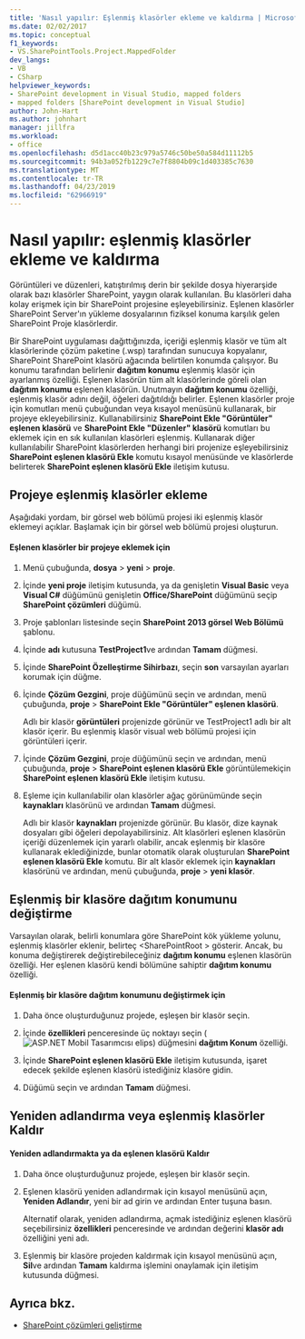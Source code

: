 ```yaml
---
title: 'Nasıl yapılır: Eşlenmiş klasörler ekleme ve kaldırma | Microsoft Docs'
ms.date: 02/02/2017
ms.topic: conceptual
f1_keywords:
- VS.SharePointTools.Project.MappedFolder
dev_langs:
- VB
- CSharp
helpviewer_keywords:
- SharePoint development in Visual Studio, mapped folders
- mapped folders [SharePoint development in Visual Studio]
author: John-Hart
ms.author: johnhart
manager: jillfra
ms.workload:
- office
ms.openlocfilehash: d5d1acc40b23c979a5746c50be50a584d11112b5
ms.sourcegitcommit: 94b3a052fb1229c7e7f8804b09c1d403385c7630
ms.translationtype: MT
ms.contentlocale: tr-TR
ms.lasthandoff: 04/23/2019
ms.locfileid: "62966919"
---
```

# <a name="how-to-add-and-remove-mapped-folders"></a>Nasıl yapılır: eşlenmiş klasörler ekleme ve kaldırma
  Görüntüleri ve düzenleri, katıştırılmış derin bir şekilde dosya hiyerarşide olarak bazı klasörler SharePoint, yaygın olarak kullanılan. Bu klasörleri daha kolay erişmek için bir SharePoint projesine eşleyebilirsiniz. Eşlenen klasörler SharePoint Server'ın yükleme dosyalarının fiziksel konuma karşılık gelen SharePoint Proje klasörlerdir.

 Bir SharePoint uygulaması dağıttığınızda, içeriği eşlenmiş klasör ve tüm alt klasörlerinde çözüm paketine (.wsp) tarafından sunucuya kopyalanır, SharePoint SharePoint klasörü ağacında belirtilen konumda çalışıyor. Bu konumu tarafından belirlenir **dağıtım konumu** eşlenmiş klasör için ayarlanmış özelliği. Eşlenen klasörün tüm alt klasörlerinde göreli olan **dağıtım konumu** eşlenen klasörün. Unutmayın **dağıtım konumu** özelliği, eşlenmiş klasör adını değil, öğeleri dağıtıldığı belirler.
Eşlenen klasörler proje için komutları menü çubuğundan veya kısayol menüsünü kullanarak, bir projeye ekleyebilirsiniz. Kullanabilirsiniz **SharePoint Ekle "Görüntüler" eşlenen klasörü** ve **SharePoint Ekle "Düzenler" klasörü** komutları bu eklemek için en sık kullanılan klasörleri eşlenmiş. Kullanarak diğer kullanılabilir SharePoint klasörlerden herhangi biri projenize eşleyebilirsiniz **SharePoint eşlenen klasörü Ekle** komutu kısayol menüsünde ve klasörlerde belirterek **SharePoint eşlenen klasörü Ekle** iletişim kutusu.

## <a name="add-mapped-folders-to-a-project"></a>Projeye eşlenmiş klasörler ekleme
 Aşağıdaki yordam, bir görsel web bölümü projesi iki eşlenmiş klasör eklemeyi açıklar. Başlamak için bir görsel web bölümü projesi oluşturun.

#### <a name="to-add-mapped-folders-to-a-project"></a>Eşlenen klasörler bir projeye eklemek için

1. Menü çubuğunda, **dosya** > **yeni** > **proje**.

2. İçinde **yeni proje** iletişim kutusunda, ya da genişletin **Visual Basic** veya **Visual C#**  düğümünü genişletin **Office/SharePoint** düğümünü seçip **SharePoint çözümleri** düğümü.

3. Proje şablonları listesinde seçin **SharePoint 2013 görsel Web Bölümü** şablonu.

4. İçinde **adı** kutusuna **TestProject1**ve ardından **Tamam** düğmesi.

5. İçinde **SharePoint Özelleştirme Sihirbazı**, seçin **son** varsayılan ayarları korumak için düğme.

6. İçinde **Çözüm Gezgini**, proje düğümünü seçin ve ardından, menü çubuğunda, **proje** > **SharePoint Ekle "Görüntüler" eşlenen klasörü**.

     Adlı bir klasör **görüntüleri** projenizde görünür ve TestProject1 adlı bir alt klasör içerir. Bu eşlenmiş klasör visual web bölümü projesi için görüntüleri içerir.

7. İçinde **Çözüm Gezgini**, proje düğümünü seçin ve ardından, menü çubuğunda, **proje** > **SharePoint eşlenen klasörü Ekle** görüntülemekiçin **SharePoint eşlenen klasörü Ekle** iletişim kutusu.

8. Eşleme için kullanılabilir olan klasörler ağaç görünümünde seçin **kaynakları** klasörünü ve ardından **Tamam** düğmesi.

     Adlı bir klasör **kaynakları** projenizde görünür. Bu klasör, dize kaynak dosyaları gibi öğeleri depolayabilirsiniz. Alt klasörleri eşlenen klasörün içeriği düzenlemek için yararlı olabilir, ancak eşlenmiş bir klasöre kullanarak eklediğinizde, bunlar otomatik olarak oluşturulan **SharePoint eşlenen klasörü Ekle** komutu. Bir alt klasör eklemek için **kaynakları** klasörünü ve ardından, menü çubuğunda, **proje** > **yeni klasör**.

## <a name="change-the-deployment-location-of-a-mapped-folder"></a>Eşlenmiş bir klasöre dağıtım konumunu değiştirme
 Varsayılan olarak, belirli konumlara göre SharePoint kök yükleme yolunu, eşlenmiş klasörler eklenir, belirteç \<SharePointRoot > gösterir. Ancak, bu konuma değiştirerek değiştirebileceğiniz **dağıtım konumu** eşlenen klasörün özelliği. Her eşlenen klasörü kendi bölümüne sahiptir **dağıtım konumu** özelliği.

#### <a name="to-change-the-deployment-location-of-a-mapped-folder"></a>Eşlenmiş bir klasöre dağıtım konumunu değiştirmek için

1. Daha önce oluşturduğunuz projede, eşleşen bir klasör seçin.

2. İçinde **özellikleri** penceresinde üç noktayı seçin (![ASP.NET Mobil Tasarımcısı elips](../sharepoint/media/mwellipsis.gif "ASP.NET Mobil Tasarımcısı elips")) düğmesini **dağıtım Konum** özelliği.

3. İçinde **SharePoint eşlenen klasörü Ekle** iletişim kutusunda, işaret edecek şekilde eşlenen klasörü istediğiniz klasöre gidin.

4. Düğümü seçin ve ardından **Tamam** düğmesi.

## <a name="rename-or-remove-mapped-folders"></a>Yeniden adlandırma veya eşlenmiş klasörler Kaldır

#### <a name="to-rename-or-remove-a-mapped-folder"></a>Yeniden adlandırmakta ya da eşlenen klasörü Kaldır

1. Daha önce oluşturduğunuz projede, eşleşen bir klasör seçin.

2. Eşlenen klasörü yeniden adlandırmak için kısayol menüsünü açın, **Yeniden Adlandır**, yeni bir ad girin ve ardından Enter tuşuna basın.

     Alternatif olarak, yeniden adlandırma, açmak istediğiniz eşlenen klasörü seçebilirsiniz **özellikleri** penceresinde ve ardından değerini **klasör adı** özelliğini yeni adı.

3. Eşlenmiş bir klasöre projeden kaldırmak için kısayol menüsünü açın, **Sil**ve ardından **Tamam** kaldırma işlemini onaylamak için iletişim kutusunda düğmesi.

## <a name="see-also"></a>Ayrıca bkz.
- [SharePoint çözümleri geliştirme](../sharepoint/developing-sharepoint-solutions.md)
